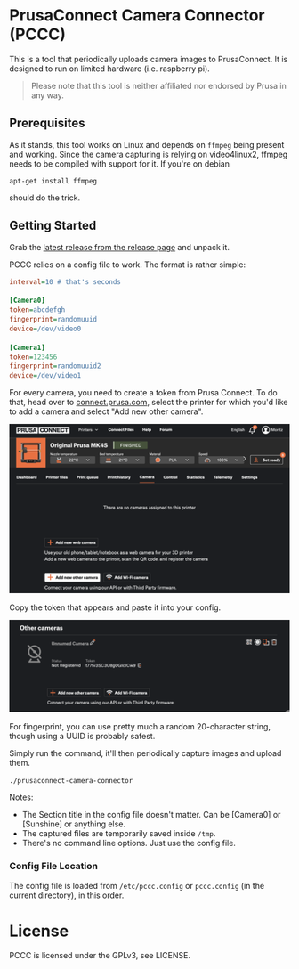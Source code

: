 # PrusaConnect Camera Connector (PCCC)
  
This is a tool that periodically uploads camera images to PrusaConnect. It is designed to run on limited hardware (i.e. raspberry pi). 

> Please note that this tool is neither affiliated nor endorsed by Prusa in any way. 

## Prerequisites 

As it stands, this tool works on Linux and depends on `ffmpeg` being present and working. Since the camera capturing is relying on video4linux2, ffmpeg needs to be compiled with support for it. If you're on debian
    
    apt-get install ffmpeg 

should do the trick. 

## Getting Started 

Grab the [latest release from the release page](https://github.com/moritzh/prusaconnect-camera-connector/releases/latest) and unpack it. 

PCCC relies on a config file to work. The format is rather simple: 

```ini
interval=10 # that's seconds

[Camera0]
token=abcdefgh
fingerprint=randomuuid
device=/dev/video0

[Camera1]
token=123456
fingerprint=randomuuid2
device=/dev/video1
```

For every camera, you need to create a token from Prusa Connect. To do that, head over to [connect.prusa.com](https://connect.prusa.com), select the printer for which you'd like to add a camera and select "Add new other camera". 

![image](docs/img1.png)

Copy the token that appears and paste it into your config.

![image](docs/img2.png)

For fingerprint, you can use pretty much a random 20-character string, though using a UUID is probably safest. 

Simply run the command, it'll then periodically capture images and upload them. 

`./prusaconnect-camera-connector`

Notes: 
* The Section title in the config file doesn't matter. Can be [Camera0] or [Sunshine] or anything else. 
* The captured files are temporarily saved inside `/tmp`. 
* There's no command line options. Just use the config file. 

### Config File Location

The config file is loaded from `/etc/pccc.config` or `pccc.config` (in the current directory), in this order.

# License 

PCCC is licensed under the GPLv3, see LICENSE.